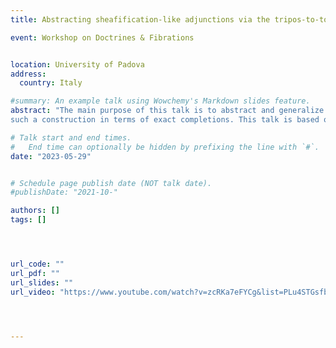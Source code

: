 ```yaml
---
title: Abstracting sheafification-like adjunctions via the tripos-to-topos construction

event: Workshop on Doctrines & Fibrations 


location: University of Padova
address:
  country: Italy

#summary: An example talk using Wowchemy's Markdown slides feature.
abstract: "The main purpose of this talk is to abstract and generalize several known sheafification-like adjunctions for toposes (arising as instances of the tripos-to- topos construction) as “geometric” morphisms of triposes. In particular, we will focus on three specific cases: the ordinary sheafification for localic toposes, particular instances of the sheafification-like adjunction between the $ex/reg$ and the $ex/lex$ completion of a regular category, and finally the sheafification-like adjunction between Set and a realizability topos. To achieve this goal, we will combine the tripos-to-topos construction with the full existential completion and the characterization of toposes arising as $ex/lex$ completions, taking advantage of the careful 2-categorical analysis of the tripos-to-topos construction and of the presentation of
such a construction in terms of exact completions. This talk is based on a joint work with Maria Emilia Maietti"

# Talk start and end times.
#   End time can optionally be hidden by prefixing the line with `#`.
date: "2023-05-29"


# Schedule page publish date (NOT talk date).
#publishDate: "2021-10-"

authors: []
tags: []




url_code: ""
url_pdf: ""
url_slides: ""
url_video: "https://www.youtube.com/watch?v=zcRKa7eFYCg&list=PLu4STGsfbix9vBUvLDbti64_3hIsoK0-R&index=5"




---
```


